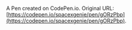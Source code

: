 # 

A Pen created on CodePen.io. Original URL: [https://codepen.io/spacexgenie/pen/gORzPbp](https://codepen.io/spacexgenie/pen/gORzPbp).


